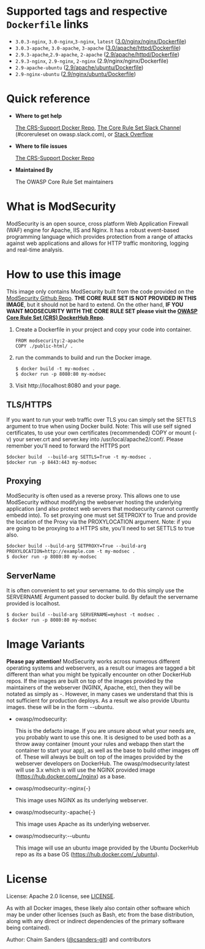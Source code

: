 # Supported tags and respective `Dockerfile` links
* `3.0.3-nginx`,  `3.0-nginx`,`3-nginx`, `latest` ([3.0/nginx/nginx/Dockerfile](https://github.com/CRS-support/modsecurity-docker/blob/v3/nginx-nginx/Dockerfile))
* `3.0.3-apache`, `3.0-apache`, `3-apache` ([3.0/apache/httpd/Dockerfile](https://github.com/CRS-support/modsecurity-docker/blob/v3/apache-apache/Dockerfile))
* `2.9.3-apache`,`2.9-apache`, `2-apache` ([2.9/apache/httpd/Dockerfile](https://github.com/CRS-support/modsecurity-docker/blob/v2/apache-apache/Dockerfile))
* `2.9.3-nginx`, `2.9-nginx`, `2-nginx` (2.9/nginx/nginx/Dockerfile)
* `2.9-apache-ubuntu` ([2.9/apache/ubuntu/Dockerfile](https://github.com/CRS-support/modsecurity-docker/blob/v2/ubuntu-apache/Dockerfile))
* `2.9-nginx-ubuntu` ([2.9/nginx/ubuntu/Dockerfile](https://github.com/CRS-support/modsecurity-docker/blob/v2/ubuntu-nginx/Dockerfile))

# Quick reference
* **Where to get help**

   [The CRS-Support Docker Repo](https://github.com/CRS-support/modsecurity-docker), [The Core Rule Set Slack Channel](https://join.slack.com/t/owasp/shared_invite/enQtNjExMTc3MTg0MzU4LTViMDg1MmJiMzMwZGUxZjgxZWQ1MTE0NTBlOTBhNjhhZDIzZTZiNmEwOTJlYjdkMzAxMGVhNDkwNDNiNjZiOWQ) (#coreruleset on owasp.slack.com), or [Stack Overflow](https://stackoverflow.com/questions/tagged/mod-security)

* **Where to file issues**

    [The CRS-Support Docker Repo](https://github.com/CRS-support/modsecurity-docker)

* **Maintained By**

   The OWASP Core Rule Set maintainers

# What is ModSecurity
ModSecurity is an open source, cross platform Web Application Firewall (WAF) engine for Apache, IIS and Nginx. It has a robust event-based programming language which provides protection from a range of attacks against web applications and allows for HTTP traffic monitoring, logging and real-time analysis.

# How to use this image
This image only contains ModSecurity built from the code provided on the [ModSecurity Github Repo](https://github.com/SpiderLabs/ModSecurity). **THE CORE RULE SET IS NOT PROVIDED IN THIS IMAGE**, but it should not be hard to extend. On the other hand, **IF YOU WANT MODSECURITY WITH THE CORE RULE SET please visit the [OWASP Core Rule Set (CRS) DockerHub Repo](https://hub.docker.com/r/owasp/modsecurity-crs/)**.

1. Create a Dockerfile in your project and copy your code into container.

   ```
   FROM modsecurity:2-apache
   COPY ./public-html/ .
   ```

2. run the commands to build and run the Docker image.
   ```
   $ docker build -t my-modsec .
   $ docker run -p 8080:80 my-modsec
   ```

3. Visit http://localhost:8080 and your page.

## TLS/HTTPS
If you want to run your web traffic over TLS you can simply set the SETTLS argument to true when using Docker build. Note: This will use self signed certificates, to use your own certificates (recommended) COPY or mount (-v) your server.crt and server.key into /usr/local/apache2/conf/. Please remember you'll need to forward the HTTPS port

```
$docker build  --build-arg SETTLS=True -t my-modsec .
$docker run -p 8443:443 my-modsec
```

## Proxying
ModSecurity is often used as a reverse proxy. This allows one to use ModSecurity without modifying the webserver hosting the underlying application (and also protect web servers that modsecurity cannot currently embedd into). To set proxying one must set SETPROXY to True and provide the location of the Proxy via the PROXYLOCATION argument. Note: if you are going to be proxying to a HTTPS site, you'll need to set SETTLS to true also.

```
$docker build --build-arg SETPROXY=True --build-arg PROXYLOCATION=http://example.com -t my-modsec .
$ docker run -p 8080:80 my-modsec
```

## ServerName
It is often convenient to set your servername. to do this simply use the SERVERNAME Argument passed to docker build. By default the servername provided is localhost.
```
$ docker build --build-arg SERVERNAME=myhost -t modsec .
$ docker run -p 8080:80 my-modsec
```

# Image Variants
**Please pay attention!**
ModSecurity works across numerous different operating systems and webservers, as a result our images are tagged a bit different than what you might be typically encounter on other DockerHub repos. If the images are built on top of the images provided by the maintainers of the webserver (NGINX, Apache, etc), then they will be notated as simply as <version>-<webserver>. However, in many cases we understand that this is not sufficient for production deploys. As a result we also provide Ubuntu images. these will be in the form <version>-<webserver>-ubuntu.

* owasp/modsecurity:

   This is the defacto image. If you are unsure about what your needs are, you probably want to use this one. It is designed to be used both as a throw away container (mount your rules and webapp then start the container to start your app), as well as the base to build other images off of. These will always be built on top of the images provided by the webserver developers on DockerHub. The owasp/modsecurity:latest will use 3.x which is will use the NGINX provided image (https://hub.docker.com/_/nginx) as a base.

* owasp/modsecurity:-nginx{-<x>}

   This image uses NGINX as its underlying webserver.

* owasp/modsecurity:-apache{-<x>}

   This image uses Apache as its underlying webserver.

* owasp/modsecurity:-<x>-ubuntu

   This image will use an ubuntu image provided by the Ubuntu DockerHub repo as its a base OS (https://hub.docker.com/_/ubuntu).

# License


License: Apache 2.0 license, see [LICENSE](https://github.com/CRS-support/modsecurity-docker/blob/v2/ubuntu-apache/LICENSE).

As with all Docker images, these likely also contain other software which may be under other licenses (such as Bash, etc from the base distribution, along with any direct or indirect dependencies of the primary software being contained).

Author: Chaim Sanders ([@csanders-git](https://github.com/csanders-git)) and contributors
